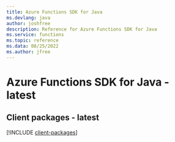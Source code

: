 ```yaml
---
title: Azure Functions SDK for Java
ms.devlang: java
author: joshfree
description: Reference for Azure Functions SDK for Java
ms.service: functions
ms.topic: reference
ms.data: 08/25/2022
ms.author: jfree
---
```

# Azure Functions SDK for Java - latest

## Client packages - latest
[!INCLUDE [client-packages](functions-client-index.md)]